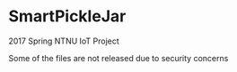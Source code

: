 # SmartPickleJar


2017 Spring NTNU IoT Project

Some of the files are not released due to security concerns
